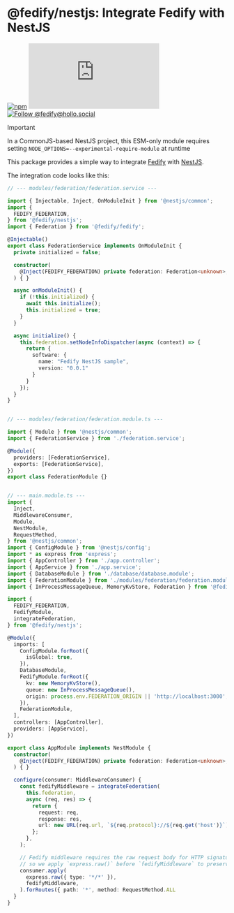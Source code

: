 <!-- deno-fmt-ignore-file -->

@fedify/nestjs: Integrate Fedify with NestJS
============================================

[![npm][npm badge]][npm]
[![Matrix][Matrix badge]][Matrix]
[![Follow @fedify@hollo.social][@fedify@hollo.social badge]][@fedify@hollo.social]

> [!IMPORTANT]
> In a CommonJS-based NestJS project, this ESM-only module requires setting `NODE_OPTIONS=--experimental-require-module` at runtime

This package provides a simple way to integrate [Fedify] with [NestJS].

The integration code looks like this:

~~~~ typescript
// --- modules/federation/federation.service ---

import { Injectable, Inject, OnModuleInit } from '@nestjs/common';
import {
  FEDIFY_FEDERATION,
} from '@fedify/nestjs';
import { Federation } from '@fedify/fedify';

@Injectable()
export class FederationService implements OnModuleInit {
  private initialized = false;

  constructor(
    @Inject(FEDIFY_FEDERATION) private federation: Federation<unknown>,
  ) { }

  async onModuleInit() {
    if (!this.initialized) {
      await this.initialize();
      this.initialized = true;
    }
  }

  async initialize() {
    this.federation.setNodeInfoDispatcher(async (context) => {
      return {
        software: {
          name: "Fedify NestJS sample",
          version: "0.0.1"
        }
      }
    });
  }
}


// --- modules/federation/federation.module.ts ---

import { Module } from '@nestjs/common';
import { FederationService } from './federation.service';

@Module({
  providers: [FederationService],
  exports: [FederationService],
})
export class FederationModule {}


// --- main.module.ts ---
import {
  Inject,
  MiddlewareConsumer,
  Module,
  NestModule,
  RequestMethod,
} from '@nestjs/common';
import { ConfigModule } from '@nestjs/config';
import * as express from 'express';
import { AppController } from './app.controller';
import { AppService } from './app.service';
import { DatabaseModule } from './database/database.module';
import { FederationModule } from './modules/federation/federation.module';
import { InProcessMessageQueue, MemoryKvStore, Federation } from '@fedify/fedify';

import {
  FEDIFY_FEDERATION,
  FedifyModule,
  integrateFederation,
} from '@fedify/nestjs';

@Module({
  imports: [
    ConfigModule.forRoot({
      isGlobal: true,
    }),
    DatabaseModule,
    FedifyModule.forRoot({
      kv: new MemoryKvStore(),
      queue: new InProcessMessageQueue(),
      origin: process.env.FEDERATION_ORIGIN || 'http://localhost:3000',
    }),
    FederationModule,
  ],
  controllers: [AppController],
  providers: [AppService],
})

export class AppModule implements NestModule {
  constructor(
    @Inject(FEDIFY_FEDERATION) private federation: Federation<unknown>,
  ) { }

  configure(consumer: MiddlewareConsumer) {
    const fedifyMiddleware = integrateFederation(
      this.federation,
      async (req, res) => {
        return {
          request: req,
          response: res,
          url: new URL(req.url, `${req.protocol}://${req.get('host')}`),
        };
      },
    );

    // Fedify middleware requires the raw request body for HTTP signature verification
    // so we apply `express.raw()` before `fedifyMiddleware` to preserve the body.
    consumer.apply(
      express.raw({ type: '*/*' }),
      fedifyMiddleware,
    ).forRoutes({ path: '*', method: RequestMethod.ALL
  }
}

~~~~

[npm]: https://www.npmjs.com/package/@fedify/nestjs
[npm badge]: https://img.shields.io/npm/v/@fedify/express?logo=npm
[Matrix]: https://matrix.to/#/#fedify:matrix.org
[Matrix badge]: https://img.shields.io/matrix/fedify%3Amatrix.org
[@fedify@hollo.social badge]: https://fedi-badge.deno.dev/@fedify@hollo.social/followers.svg
[@fedify@hollo.social]: https://hollo.social/@fedify
[Fedify]: https://fedify.dev/
[NestJS]: https://nestjs.com/
